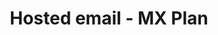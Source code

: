 ---
deprecated: true
title: Hosted email - MX Plan
slug: emails
excerpt: All you need to know about hosted email
order: 05
---